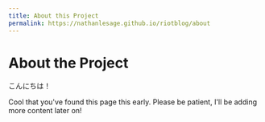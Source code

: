 ```yaml
---
title: About this Project
permalink: https://nathanlesage.github.io/riotblog/about
---
```


# About the Project

こんにちは！

Cool that you've found this page this early. Please be patient, I'll be adding more content later on!
